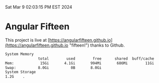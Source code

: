 Sat Mar  9 02:03:15 PM EST 2024

# Angular Fifteen


This project is live at [https://angularfifteen.github.io](https://angularfifteen.github.io "fifteen!") thanks to Github.

```bash
System Memory
               total        used        free      shared  buff/cache   available
Mem:            15Gi       4.1Gi       994Mi       686Mi        11Gi        11Gi
Swap:          8.0Gi          0B       8.0Gi
System Storage
1.2G	.
```
